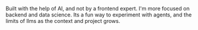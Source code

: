Built with the help of AI, and not by a frontend expert. I'm more focused on backend and data science.
Its a fun way to experiment with agents, and the limits of llms as the context and project grows.
